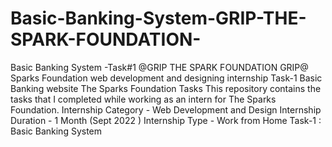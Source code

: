 # Basic-Banking-System-GRIP-THE-SPARK-FOUNDATION-
Basic Banking System -Task#1 @GRIP  THE SPARK FOUNDATION
GRIP@ Sparks Foundation web development and designing internship Task-1 Basic Banking website The Sparks Foundation Tasks This repository contains the tasks that I completed while working as an intern for The Sparks Foundation. Internship Category - Web Development and Design Internship Duration - 1 Month (Sept 2022 ) Internship Type - Work from Home Task-1 : Basic Banking System

